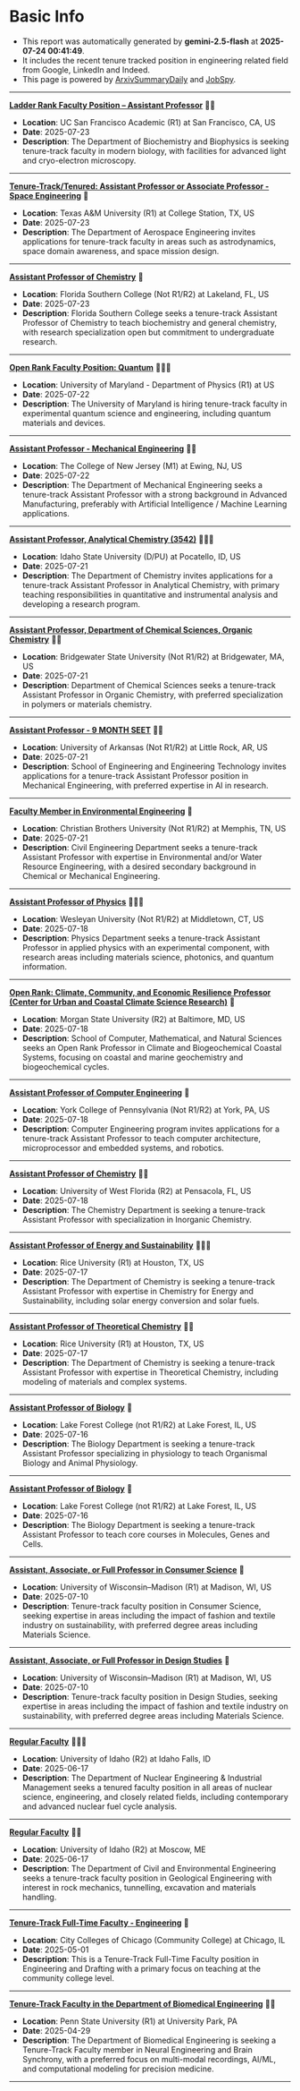 
# Basic Info
- This report was automatically generated by **gemini-2.5-flash** at **2025-07-24 00:41:49**.  
- It includes the recent tenure tracked position in engineering related field from Google, LinkedIn and Indeed.  
- This page is powered by [ArxivSummaryDaily](https://github.com/dong-zehao/ArxivSummaryDaily) and [JobSpy](https://github.com/speedyapply/JobSpy).
---
**[Ladder Rank Faculty Position – Assistant Professor](https://www.indeed.com/viewjob?jk=cc93b02edb1c8f00)** 🌟🌟
- **Location**: UC San Francisco Academic (R1) at San Francisco, CA, US
- **Date**: 2025-07-23
- **Description**: The Department of Biochemistry and Biophysics is seeking tenure-track faculty in modern biology, with facilities for advanced light and cryo-electron microscopy.
---
**[Tenure-Track/Tenured: Assistant Professor or Associate Professor - Space Engineering](https://www.indeed.com/viewjob?jk=7d99dfd5fc2f25c8)** 🌟
- **Location**: Texas A&M University (R1) at College Station, TX, US
- **Date**: 2025-07-23
- **Description**: The Department of Aerospace Engineering invites applications for tenure-track faculty in areas such as astrodynamics, space domain awareness, and space mission design.
---
**[Assistant Professor of Chemistry](https://www.indeed.com/viewjob?jk=166151eaa58af587)** 🌟
- **Location**: Florida Southern College (Not R1/R2) at Lakeland, FL, US
- **Date**: 2025-07-23
- **Description**: Florida Southern College seeks a tenure-track Assistant Professor of Chemistry to teach biochemistry and general chemistry, with research specialization open but commitment to undergraduate research.
---
**[Open Rank Faculty Position: Quantum](https://www.linkedin.com/jobs/view/4271473040)** 🌟🌟🌟
- **Location**: University of Maryland - Department of Physics (R1) at US
- **Date**: 2025-07-22
- **Description**: The University of Maryland is hiring tenure-track faculty in experimental quantum science and engineering, including quantum materials and devices.
---
**[Assistant Professor - Mechanical Engineering](https://www.indeed.com/viewjob?jk=3c0115ebaf70fc0d)** 🌟🌟
- **Location**: The College of New Jersey (M1) at Ewing, NJ, US
- **Date**: 2025-07-22
- **Description**: The Department of Mechanical Engineering seeks a tenure-track Assistant Professor with a strong background in Advanced Manufacturing, preferably with Artificial Intelligence / Machine Learning applications.
---
**[Assistant Professor, Analytical Chemistry (3542)](https://www.indeed.com/viewjob?jk=689b06f782bc8250)** 🌟🌟🌟
- **Location**: Idaho State University (D/PU) at Pocatello, ID, US
- **Date**: 2025-07-21
- **Description**: The Department of Chemistry invites applications for a tenure-track Assistant Professor in Analytical Chemistry, with primary teaching responsibilities in quantitative and instrumental analysis and developing a research program.
---
**[Assistant Professor, Department of Chemical Sciences, Organic Chemistry](https://www.indeed.com/viewjob?jk=deca3735703522f0)** 🌟🌟
- **Location**: Bridgewater State University (Not R1/R2) at Bridgewater, MA, US
- **Date**: 2025-07-21
- **Description**: Department of Chemical Sciences seeks a tenure-track Assistant Professor in Organic Chemistry, with preferred specialization in polymers or materials chemistry.
---
**[Assistant Professor - 9 MONTH SEET](https://www.indeed.com/viewjob?jk=4c5fcc28539d4e2a)** 🌟🌟
- **Location**: University of Arkansas (Not R1/R2) at Little Rock, AR, US
- **Date**: 2025-07-21
- **Description**: School of Engineering and Engineering Technology invites applications for a tenure-track Assistant Professor position in Mechanical Engineering, with preferred expertise in AI in research.
---
**[Faculty Member in Environmental Engineering](https://www.indeed.com/viewjob?jk=434231df6987e907)** 🌟
- **Location**: Christian Brothers University (Not R1/R2) at Memphis, TN, US
- **Date**: 2025-07-21
- **Description**: Civil Engineering Department seeks a tenure-track Assistant Professor with expertise in Environmental and/or Water Resource Engineering, with a desired secondary background in Chemical or Mechanical Engineering.
---
**[Assistant Professor of Physics](https://www.indeed.com/viewjob?jk=b3605296d4c43273)** 🌟🌟🌟
- **Location**: Wesleyan University (Not R1/R2) at Middletown, CT, US
- **Date**: 2025-07-18
- **Description**: Physics Department seeks a tenure-track Assistant Professor in applied physics with an experimental component, with research areas including materials science, photonics, and quantum information.
---
**[Open Rank: Climate, Community, and Economic Resilience Professor (Center for Urban and Coastal Climate Science Research)](https://www.indeed.com/viewjob?jk=10b302266ae8e265)** 🌟
- **Location**: Morgan State University (R2) at Baltimore, MD, US
- **Date**: 2025-07-18
- **Description**: School of Computer, Mathematical, and Natural Sciences seeks an Open Rank Professor in Climate and Biogeochemical Coastal Systems, focusing on coastal and marine geochemistry and biogeochemical cycles.
---
**[Assistant Professor of Computer Engineering](https://www.indeed.com/viewjob?jk=c7a0e4107eddd3c6)** 🌟
- **Location**: York College of Pennsylvania (Not R1/R2) at York, PA, US
- **Date**: 2025-07-18
- **Description**: Computer Engineering program invites applications for a tenure-track Assistant Professor to teach computer architecture, microprocessor and embedded systems, and robotics.
---
**[Assistant Professor of Chemistry](https://www.indeed.com/viewjob?jk=78dc1f07982b537b)** 🌟🌟
- **Location**: University of West Florida (R2) at Pensacola, FL, US
- **Date**: 2025-07-18
- **Description**: The Chemistry Department is seeking a tenure-track Assistant Professor with specialization in Inorganic Chemistry.
---
**[Assistant Professor of Energy and Sustainability](https://www.indeed.com/viewjob?jk=b0361fa8aa9e5ded)** 🌟🌟🌟
- **Location**: Rice University (R1) at Houston, TX, US
- **Date**: 2025-07-17
- **Description**: The Department of Chemistry is seeking a tenure-track Assistant Professor with expertise in Chemistry for Energy and Sustainability, including solar energy conversion and solar fuels.
---
**[Assistant Professor of Theoretical Chemistry](https://www.indeed.com/viewjob?jk=70560db4117332d1)** 🌟🌟
- **Location**: Rice University (R1) at Houston, TX, US
- **Date**: 2025-07-17
- **Description**: The Department of Chemistry is seeking a tenure-track Assistant Professor with expertise in Theoretical Chemistry, including modeling of materials and complex systems.
---
**[Assistant Professor of Biology](https://www.indeed.com/viewjob?jk=860da2b94d53bd38)** 🌟
- **Location**: Lake Forest College (not R1/R2) at Lake Forest, IL, US
- **Date**: 2025-07-16
- **Description**: The Biology Department is seeking a tenure-track Assistant Professor specializing in physiology to teach Organismal Biology and Animal Physiology.
---
**[Assistant Professor of Biology](https://www.indeed.com/viewjob?jk=0e0c655ec5439e06)** 🌟
- **Location**: Lake Forest College (not R1/R2) at Lake Forest, IL, US
- **Date**: 2025-07-16
- **Description**: The Biology Department is seeking a tenure-track Assistant Professor to teach core courses in Molecules, Genes and Cells.
---
**[Assistant, Associate, or Full Professor in Consumer Science](https://www.indeed.com/viewjob?jk=96c6deadc9707373)** 🌟
- **Location**: University of Wisconsin–Madison (R1) at Madison, WI, US
- **Date**: 2025-07-10
- **Description**: Tenure-track faculty position in Consumer Science, seeking expertise in areas including the impact of fashion and textile industry on sustainability, with preferred degree areas including Materials Science.
---
**[Assistant, Associate, or Full Professor in Design Studies](https://www.indeed.com/viewjob?jk=0d8e5861432bfd9e)** 🌟
- **Location**: University of Wisconsin–Madison (R1) at Madison, WI, US
- **Date**: 2025-07-10
- **Description**: Tenure-track faculty position in Design Studies, seeking expertise in areas including the impact of fashion and textile industry on sustainability, with preferred degree areas including Materials Science.
---
**[Regular Faculty](https://www.linkedin.com/jobs/view/4252831976)** 🌟🌟🌟
- **Location**: University of Idaho (R2) at Idaho Falls, ID
- **Date**: 2025-06-17
- **Description**: The Department of Nuclear Engineering & Industrial Management seeks a tenured faculty position in all areas of nuclear science, engineering, and closely related fields, including contemporary and advanced nuclear fuel cycle analysis.
---
**[Regular Faculty](https://www.linkedin.com/jobs/view/4252836150)** 🌟🌟
- **Location**: University of Idaho (R2) at Moscow, ME
- **Date**: 2025-06-17
- **Description**: The Department of Civil and Environmental Engineering seeks a tenure-track faculty position in Geological Engineering with interest in rock mechanics, tunnelling, excavation and materials handling.
---
**[Tenure-Track Full-Time Faculty - Engineering](https://www.linkedin.com/jobs/view/4219216033)** 🌟
- **Location**: City Colleges of Chicago (Community College) at Chicago, IL
- **Date**: 2025-05-01
- **Description**: This is a Tenure-Track Full-Time Faculty position in Engineering and Drafting with a primary focus on teaching at the community college level.
---
**[Tenure-Track Faculty in the Department of Biomedical Engineering](https://www.linkedin.com/jobs/view/4219143242)** 🌟🌟
- **Location**: Penn State University (R1) at University Park, PA
- **Date**: 2025-04-29
- **Description**: The Department of Biomedical Engineering is seeking a Tenure-Track Faculty member in Neural Engineering and Brain Synchrony, with a preferred focus on multi-modal recordings, AI/ML, and computational modeling for precision medicine.
---
